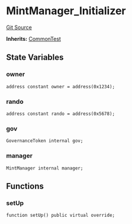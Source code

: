 # MintManager_Initializer
[Git Source](https://github.com/ethereum-optimism/optimism/blob/f7b73857601914eeea6fc4c1ba46ae99ca744d97/contracts/test/MintManager.t.sol)

**Inherits:**
[CommonTest](/contracts/test/CommonTest.t.sol/contract.CommonTest.md)


## State Variables
### owner

```solidity
address constant owner = address(0x1234);
```


### rando

```solidity
address constant rando = address(0x5678);
```


### gov

```solidity
GovernanceToken internal gov;
```


### manager

```solidity
MintManager internal manager;
```


## Functions
### setUp


```solidity
function setUp() public virtual override;
```

